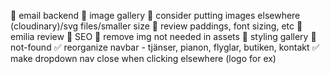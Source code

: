 🦋 email backend
🦋 image gallery
🦋 consider putting images elsewhere (cloudinary)/svg files/smaller size
🦋 review paddings, font sizing, etc
🦋 emilia review
🦋 SEO
🦋 remove img not needed in assets
🦋 styling gallery
🦋 not-found
✅ reorganize navbar  - tjänser, pianon, flyglar, butiken, kontakt
✅ make dropdown nav close when clicking elsewhere (logo for ex)

